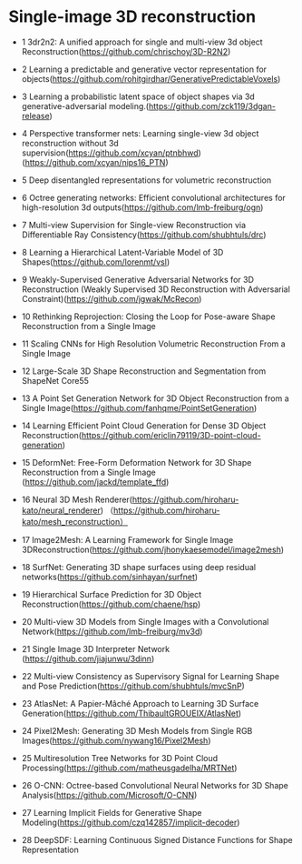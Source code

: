# Single-image 3D reconstruction
* 1 3dr2n2: A unified approach for single and multi-view 3d object Reconstruction(https://github.com/chrischoy/3D-R2N2)

* 2 Learning a predictable and generative vector representation for objects(https://github.com/rohitgirdhar/GenerativePredictableVoxels)

* 3 Learning a probabilistic latent space of object shapes via 3d generative-adversarial modeling.(https://github.com/zck119/3dgan-release)

* 4 Perspective transformer nets: Learning single-view 3d object reconstruction without 3d supervision(https://github.com/xcyan/ptnbhwd)  (https://github.com/xcyan/nips16_PTN)

* 5 Deep disentangled representations for volumetric reconstruction

* 6 Octree generating networks: Efficient convolutional architectures for high-resolution 3d outputs(https://github.com/lmb-freiburg/ogn)

* 7 Multi-view Supervision for Single-view Reconstruction via Differentiable Ray Consistency(https://github.com/shubhtuls/drc)

* 8 Learning a Hierarchical Latent-Variable Model of 3D Shapes(https://github.com/lorenmt/vsl)

* 9 Weakly-Supervised Generative Adversarial Networks for 3D Reconstruction
(Weakly Supervised 3D Reconstruction with Adversarial Constraint)(https://github.com/jgwak/McRecon)

* 10 Rethinking Reprojection: Closing the Loop for Pose-aware Shape Reconstruction from a Single Image

* 11 Scaling CNNs for High Resolution Volumetric Reconstruction From a Single Image

* 12 Large-Scale 3D Shape Reconstruction and Segmentation from ShapeNet Core55

* 13 A Point Set Generation Network for 3D Object Reconstruction from a Single Image(https://github.com/fanhqme/PointSetGeneration) 

* 14 Learning Efficient Point Cloud Generation for Dense 3D Object Reconstruction(https://github.com/ericlin79119/3D-point-cloud-generation)

* 15 DeformNet: Free-Form Deformation Network for 3D Shape Reconstruction from a Single Image
(https://github.com/jackd/template_ffd)

* 16 Neural 3D Mesh Renderer(https://github.com/hiroharu-kato/neural_renderer)
（https://github.com/hiroharu-kato/mesh_reconstruction）

* 17 Image2Mesh: A Learning Framework for Single Image 3DReconstruction(https://github.com/jhonykaesemodel/image2mesh)

* 18 SurfNet: Generating 3D shape surfaces using deep residual networks(https://github.com/sinhayan/surfnet)

* 19 Hierarchical Surface Prediction for 3D Object Reconstruction(https://github.com/chaene/hsp)

* 20 Multi-view 3D Models from Single Images with a Convolutional Network(https://github.com/lmb-freiburg/mv3d)

* 21 Single Image 3D Interpreter Network (https://github.com/jiajunwu/3dinn)

* 22 Multi-view Consistency as Supervisory Signal for Learning Shape and Pose Prediction(https://github.com/shubhtuls/mvcSnP)

* 23 AtlasNet: A Papier-Mâché Approach to Learning 3D Surface Generation(https://github.com/ThibaultGROUEIX/AtlasNet)

* 24  Pixel2Mesh: Generating 3D Mesh Models from Single RGB Images(https://github.com/nywang16/Pixel2Mesh)

* 25 Multiresolution Tree Networks for 3D Point Cloud Processing(https://github.com/matheusgadelha/MRTNet)

* 26 O-CNN: Octree-based Convolutional Neural Networks for 3D Shape Analysis(https://github.com/Microsoft/O-CNN)

* 27 Learning Implicit Fields for Generative Shape Modeling(https://github.com/czq142857/implicit-decoder)

* 28 DeepSDF: Learning Continuous Signed Distance Functions for Shape Representation
